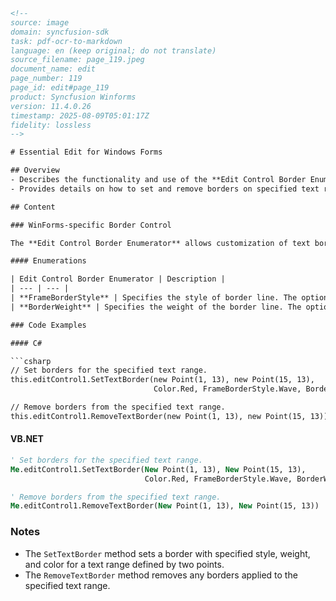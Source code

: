 ```html
<!-- 
source: image
domain: syncfusion-sdk
task: pdf-ocr-to-markdown
language: en (keep original; do not translate)
source_filename: page_119.jpeg
document_name: edit
page_number: 119
page_id: edit#page_119
product: Syncfusion Winforms
version: 11.4.0.26
timestamp: 2025-08-09T05:01:17Z
fidelity: lossless
-->

# Essential Edit for Windows Forms

## Overview
- Describes the functionality and use of the **Edit Control Border Enumerator** for specifying border styles and weights.
- Provides details on how to set and remove borders on specified text ranges in WinForms.

## Content

### WinForms-specific Border Control

The **Edit Control Border Enumerator** allows customization of text borders in Windows Forms applications.

#### Enumerations

| Edit Control Border Enumerator | Description |
| --- | --- |
| **FrameBorderStyle** | Specifies the style of border line. The options provided are: <br> - Dash<br> - DashDot<br> - Dot<br> - None<br> - Solid<br> - Wave |
| **BorderWeight** | Specifies the weight of the border line. The options provided are: <br> - Bold<br> - Double<br> - Thin |

### Code Examples

#### C#

```csharp
// Set borders for the specified text range.
this.editControl1.SetTextBorder(new Point(1, 13), new Point(15, 13), 
                                Color.Red, FrameBorderStyle.Wave, BorderWeight.Double);

// Remove borders from the specified text range.
this.editControl1.RemoveTextBorder(new Point(1, 13), new Point(15, 13));
```

#### VB.NET

```vb
' Set borders for the specified text range.
Me.editControl1.SetTextBorder(New Point(1, 13), New Point(15, 13), 
                              Color.Red, FrameBorderStyle.Wave, BorderWeight.Double)

' Remove borders from the specified text range.
Me.editControl1.RemoveTextBorder(New Point(1, 13), New Point(15, 13))
```

### Notes
- The `SetTextBorder` method sets a border with specified style, weight, and color for a text range defined by two points.
- The `RemoveTextBorder` method removes any borders applied to the specified text range.

<!--
tags: [edit, border control, windows forms, enumerator] keywords: [FrameBorderStyle, BorderWeight, SetTextBorder, RemoveTextBorder, color, text range, wave, bold, double, thin]
-->
```